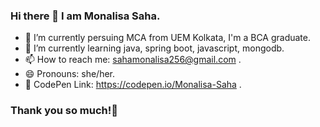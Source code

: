 ### Hi there 👋 I am Monalisa Saha.

- 📔 I’m currently persuing MCA from UEM Kolkata, I'm a BCA graduate.
- 🌱 I’m currently learning java, spring boot, javascript, mongodb.
- 📫 How to reach me: sahamonalisa256@gmail.com .
- 😄 Pronouns: she/her.
- 🔗 CodePen Link: https://codepen.io/Monalisa-Saha .

### Thank you so much!💖


